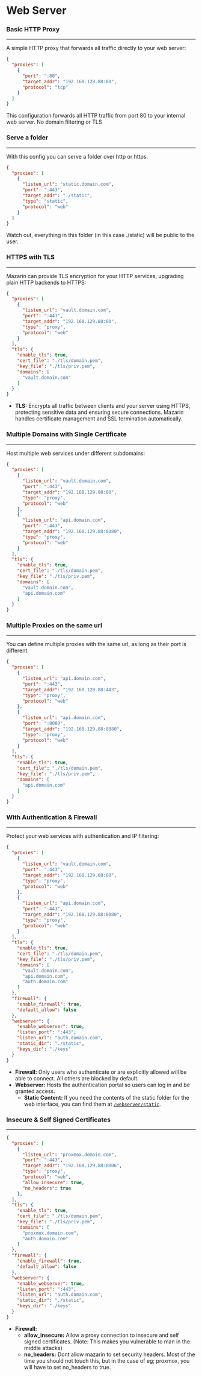 # Web Server

### Basic HTTP Proxy
---

A simple HTTP proxy that forwards all traffic directly to your web server:

```json
{
  "proxies": [
    {
      "port": ":80",
      "target_addr": "192.168.129.88:80",
      "protocol": "tcp"
    }
  ]
}
```
This configuration forwards all HTTP traffic from port 80 to your internal web server. No domain filtering or TLS

### Serve a folder
---

With this config you can serve a folder over http or https:

```json
{
  "proxies": [
    {
      "listen_url": "static.domain.com",
      "port": ":443",
      "target_addr": "./static",
      "type": "static",
      "protocol": "web"
    }
  ]
}
```
Watch out, everything in this folder (in this case ./static) will be public to the user.

### HTTPS with TLS
---

Mazarin can provide TLS encryption for your HTTP services, upgrading plain HTTP backends to HTTPS:
```json
{
  "proxies": [
    {
      "listen_url": "vault.domain.com",
      "port": ":443",
      "target_addr": "192.168.129.88:80",
      "type": "proxy",
      "protocol": "web"
    }
  ],
  "tls": {
    "enable_tls": true,
    "cert_file": "./tls/domain.pem",
    "key_file": "./tls/priv.pem",
    "domains": [
      "vault.domain.com"
    ]
  }
}
  ```

- **TLS:** Encrypts all traffic between clients and your server using HTTPS, protecting sensitive data and ensuring secure connections. Mazarin handles certificate management and SSL termination automatically.

### Multiple Domains with Single Certificate
---

Host multiple web services under different subdomains:

```json
{
  "proxies": [
    {
      "listen_url": "vault.domain.com",
      "port": ":443",
      "target_addr": "192.168.129.88:80",
      "type": "proxy",
      "protocol": "web"
    },
    {
      "listen_url": "api.domain.com",
      "port": ":443",
      "target_addr": "192.168.129.88:8080",
      "type": "proxy",
      "protocol": "web"
    }
  ],
  "tls": {
    "enable_tls": true,
    "cert_file": "./tls/domain.pem",
    "key_file": "./tls/priv.pem",
    "domains": [
      "vault.domain.com",
      "api.domain.com"
    ]
  }
}
```

### Multiple Proxies on the same url
---

You can define multiple proxies with the same url, as long as their port is different.

```json
{
  "proxies": [
    {
      "listen_url": "api.domain.com",
      "port": ":443",
      "target_addr": "192.168.129.88:443",
      "type": "proxy",
      "protocol": "web"
    },
    {
      "listen_url": "api.domain.com",
      "port": ":8080",
      "target_addr": "192.168.129.88:8080",
      "type": "proxy",
      "protocol": "web"
    }
  ],
  "tls": {
    "enable_tls": true,
    "cert_file": "./tls/domain.pem",
    "key_file": "./tls/priv.pem",
    "domains": [
      "api.domain.com"
    ]
  }
}
  ```

### With Authentication & Firewall
---

Protect your web services with authentication and IP filtering:

```json
{
  "proxies": [
    {
      "listen_url": "vault.domain.com",
      "port": ":443",
      "target_addr": "192.168.129.88:80",
      "type": "proxy",
      "protocol": "web"
    },
    {
      "listen_url": "api.domain.com",
      "port": ":443",
      "target_addr": "192.168.129.88:8080",
      "type": "proxy",
      "protocol": "web"
    }
  ],
  "tls": {
    "enable_tls": true,
    "cert_file": "./tls/domain.pem",
    "key_file": "./tls/priv.pem",
    "domains": [
      "vault.domain.com",
      "api.domain.com",
      "auth.domain.com"
    ]
  },
  "firewall": {
    "enable_firewall": true,
    "default_allow": false
  },
  "webserver": {
    "enable_webserver": true,
    "listen_port": ":443",
    "listen_url": "auth.domain.com",
    "static_dir": "./static",
    "keys_dir": "./keys"
  }
}
  ```

- **Firewall:** Only users who authenticate or are explicitly allowed will be able to connect. All others are blocked by default.
- **Webserver:** Hosts the authentication portal so users can log in and be granted access.
    - **Static Content:** If you need the contents of the static folder for the web interface, you can find them at [`/webserver/static`](../webserver/static).
### Insecure & Self Signed Certificates 
---

```json
{
  "proxies": [
    {
      "listen_url": "proxmox.domain.com",
      "port": ":443",
      "target_addr": "192.168.129.88:8006",
      "type": "proxy",
      "protocol": "web",
      "allow_insecure": true,
      "no_headers": true
    },
  ],
  "tls": {
    "enable_tls": true,
    "cert_file": "./tls/domain.pem",
    "key_file": "./tls/priv.pem",
    "domains": [
      "proxmox.domain.com",
      "auth.domain.com"
    ]
  },
  "firewall": {
    "enable_firewall": true,
    "default_allow": false
  },
  "webserver": {
    "enable_webserver": true,
    "listen_port": ":443",
    "listen_url": "auth.domain.com",
    "static_dir": "./static",
    "keys_dir": "./keys"
  }
}
  ```
- **Firewall:** 
  - **allow_insecure:** Allow a proxy connection to insecure and self signed certificates. (Note: This makes you vulnerable to man in the middle attacks)
  - **no_headers:** Dont allow mazarin to set security headers. Most of the time you should not touch this, but in the case of eg; proxmox, you will have to set no_headers to true.